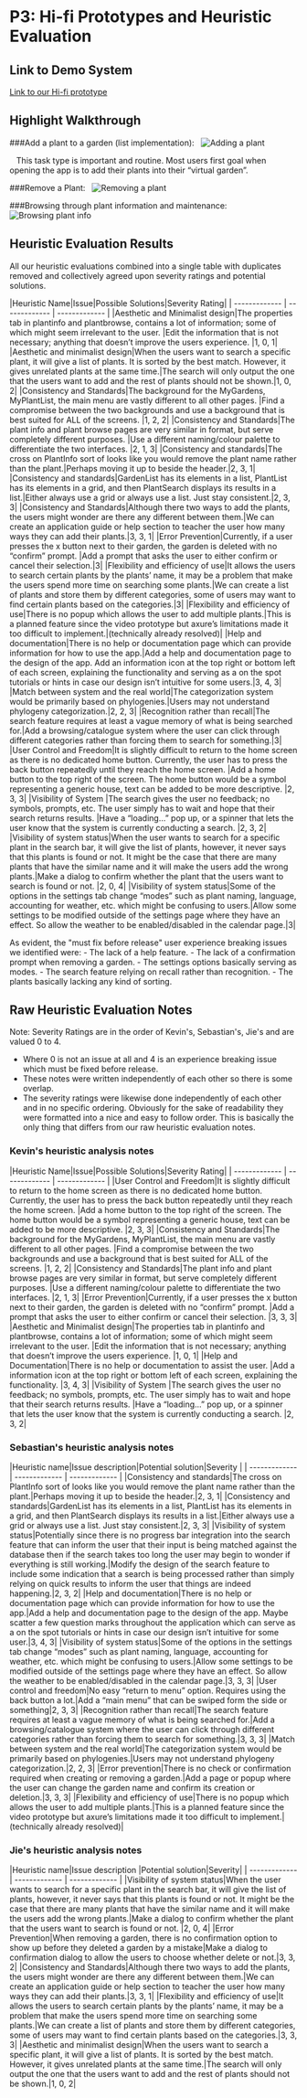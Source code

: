 # P3: Hi-fi Prototypes and Heuristic Evaluation

## Link to Demo System

[Link to our Hi-fi prototype](http://lqcvkk.axshare.com/#g=1&p=mainmenu)

## Highlight Walkthrough

###Add a plant to a garden (list implementation):
&nbsp;&nbsp;![](https://raw.githubusercontent.com/Beskamir/481-project-template/master/Resources/Images/P3/Walkthrough/image1.png "Adding a plant")

&nbsp;&nbsp;&nbsp;This task type is important and routine. Most users first goal when opening the app is to add their plants into their “virtual garden”. 

###Remove a Plant:
&nbsp;&nbsp;![](https://raw.githubusercontent.com/Beskamir/481-project-template/master/Resources/Images/P3/Walkthrough/image2.png "Removing a plant")


###Browsing through plant information and maintenance:
&nbsp;&nbsp;![](https://raw.githubusercontent.com/Beskamir/481-project-template/master/Resources/Images/P3/Walkthrough/image3.png "Browsing plant info")


## Heuristic Evaluation Results

All our heuristic evaluations combined into a single table with duplicates removed and collectively agreed upon severity ratings and potential solutions.

|Heuristic Name|Issue|Possible Solutions|Severity Rating|
| ------------- | ------------- | ------------- |
|Aesthetic and Minimalist design|The properties tab in plantinfo and plantbrowse, contains a lot of information; some of which might seem irrelevant to the user. |Edit the information that is not necessary; anything that doesn’t improve the users experience. |1, 0, 1|
|Aesthetic and minimalist design|When the users want to search a specific plant, it will give a list of plants. It is sorted by the best match. However, it gives unrelated plants at the same time.|The search will only output the one that the users want to add and the rest of plants should not be shown.|1, 0, 2|
|Consistency and Standards|The background for the MyGardens, MyPlantList, the main menu are vastly different to all other pages. |Find a compromise between the two backgrounds and use a background that is best suited for ALL of the screens. |1, 2, 2|
|Consistency and Standards|The plant info and plant browse pages are very similar in format, but serve completely different purposes. |Use a different naming/colour palette to differentiate the two interfaces. |2, 1, 3|
|Consistency and standards|The cross on PlantInfo sort of looks like you would remove the plant name rather than the plant.|Perhaps moving it up to beside the header.|2, 3, 1|
|Consistency and standards|GardenList has its elements in a list, PlantList has its elements in a grid, and then PlantSearch displays its results in a list.|Either always use a grid or always use a list. Just stay consistent.|2, 3, 3|
|Consistency and Standards|Although there two ways to add the plants, the users might wonder are there any different between them.|We can create an application guide or help section to teacher the user how many ways they can add their plants.|3, 3, 1|
|Error Prevention|Currently, if a user presses the x button next to their garden, the garden is deleted with no “confirm” prompt. |Add a prompt that asks the user to either confirm or cancel their selection.|3|
|Flexibility and efficiency of use|It allows the users to search certain plants by the plants’ name, it may be a problem that make the users spend more time on searching some plants.|We can create a list of plants and store them by different categories, some of users may want to find certain plants based on the categories.|3|
|Flexibility and efficiency of use|There is no popup which allows the user to add multiple plants.|This is a planned feature since the video prototype but axure’s limitations made it too difficult to implement.|(technically already resolved)|
|Help and documentation|There is no help or documentation page which can provide information for how to use the app.|Add a help and documentation page to the design of the app. Add an information icon at the top right or bottom left of each screen, explaining the functionality and serving as a on the spot tutorials or hints in case our design isn’t intuitive for some users.|3, 4, 3|
|Match between system and the real world|The categorization system would be primarily based on phylogenies.|Users may not understand phylogeny categorization.|2, 2, 3|
|Recognition rather than recall|The search feature requires at least a vague memory of what is being searched for.|Add a browsing/catalogue system where the user can click through different categories rather than forcing them to search for something.|3|
|User Control and Freedom|It is slightly difficult to return to the home screen as there is no dedicated home button. Currently, the user has to press the back button repeatedly until they reach the home screen. |Add a home button to the top right of the screen. The home button would be a symbol representing a generic house, text can be added to be more descriptive. |2, 3, 3|
|Visibility of System |The search gives the user no feedback; no symbols, prompts, etc. The user simply has to wait and hope that their search returns results. |Have a “loading…” pop up, or a spinner that lets the user know that the system is currently conducting a search. |2, 3, 2|
|Visibility of system status|When the user wants to search for a specific plant in the search bar, it will give the list of plants, however, it never says that this plants is found or not. It might be the case that there are many plants that have the similar name and it will make the users add the wrong plants.|Make a dialog to confirm whether the plant that the users want to search is found or not. |2, 0, 4|
|Visibility of system status|Some of the options in the settings tab change “modes” such as plant naming, language, accounting for weather, etc. which might be confusing to users.|Allow some settings to be modified outside of the settings page where they have an effect. So allow the weather to be enabled/disabled in the calendar page.|3|

As evident, the "must fix before release" user experience breaking issues we identified were: 
    - The lack of a help feature.
    - The lack of a confirmation prompt when removing a garden.
    - The settings options basically serving as modes.
    - The search feature relying on recall rather than recognition.
    - The plants basically lacking any kind of sorting.


## Raw Heuristic Evaluation Notes

Note: Severity Ratings are in the order of Kevin's, Sebastian's, Jie's and are valued 0 to 4. 
   - Where 0 is not an issue at all and 4 is an experience breaking issue which must be fixed before release.
   - These notes were written independently of each other so there is some overlap.
   - The severity ratings were likewise done independently of each other and in no specific ordering. Obviously for the sake of readability they were formatted into a nice and easy to follow order. This is basically the only thing that differs from our raw heuristic evaluation notes.

### Kevin's heuristic analysis notes

|Heuristic Name|Issue|Possible Solutions|Severity Rating|
| ------------- | ------------- | ------------- |
|User Control and Freedom|It is slightly difficult to return to the home screen as there is no dedicated home button. Currently, the user has to press the back button repeatedly until they reach the home screen. |Add a home button to the top right of the screen. The home button would be a symbol representing a generic house, text can be added to be more descriptive. |2, 3, 3|
|Consistency and Standards|The background for the MyGardens, MyPlantList, the main menu are vastly different to all other pages. |Find a compromise between the two backgrounds and use a background that is best suited for ALL of the screens. |1, 2, 2|
|Consistency and Standards|The plant info and plant browse pages are very similar in format, but serve completely different purposes. |Use a different naming/colour palette to differentiate the two interfaces. |2, 1, 3|
|Error Prevention|Currently, if a user presses the x button next to their garden, the garden is deleted with no “confirm” prompt. |Add a prompt that asks the user to either confirm or cancel their selection. |3, 3, 3|
|Aesthetic and Minimalist design|The properties tab in plantinfo and plantbrowse, contains a lot of information; some of which might seem irrelevant to the user. |Edit the information that is not necessary; anything that doesn’t improve the users experience. |1, 0, 1|
|Help and Documentation|There is no help or documentation to assist the user. |Add a information icon at the top right or bottom left of each screen, explaining the functionality. |3, 4, 3|
|Visibility of System |The search gives the user no feedback; no symbols, prompts, etc. The user simply has to wait and hope that their search returns results. |Have a “loading…” pop up, or a spinner that lets the user know that the system is currently conducting a search. |2, 3, 2|


### Sebastian's heuristic analysis notes

|Heuristic name|Issue description|Potential solution|Severity |
| ------------- | ------------- | ------------- |
|Consistency and standards|The cross on PlantInfo sort of looks like you would remove the plant name rather than the plant.|Perhaps moving it up to beside the header.|2, 3, 1|
|Consistency and standards|GardenList has its elements in a list, PlantList has its elements in a grid, and then PlantSearch displays its results in a list.|Either always use a grid or always use a list. Just stay consistent.|2, 3, 3|
|Visibility of system status|Potentially since there is no progress bar integration into the search feature that can inform the user that their input is being matched against the database then if the search takes too long the user may begin to wonder if everything is still working.|Modify the design of the search feature to include some indication that a search is being processed rather than simply relying on quick results to inform the user that things are indeed happening.|2, 3, 2|
|Help and documentation|There is no help or documentation page which can provide information for how to use the app.|Add a help and documentation page to the design of the app. Maybe scatter a few question marks throughout the application which can serve as a on the spot tutorials or hints in case our design isn’t intuitive for some user.|3, 4, 3|
|Visibility of system status|Some of the options in the settings tab change “modes” such as plant naming, language, accounting for weather, etc. which might be confusing to users.|Allow some settings to be modified outside of the settings page where they have an effect. So allow the weather to be enabled/disabled in the calendar page.|3, 3, 3|
|User control and freedom|No easy “return to menu” option. Requires using the back button a lot.|Add a “main menu” that can be swiped form the side or something|2, 3, 3|
|Recognition rather than recall|The search feature requires at least a vague memory of what is being searched for.|Add a browsing/catalogue system where the user can click through different categories rather than forcing them to search for something.|3, 3, 3|
|Match between system and the real world|The categorization system would be primarily based on phylogenies.|Users may not understand phylogeny categorization.|2, 2, 3|
|Error prevention|There is no check or confirmation required when creating or removing a garden.|Add a page or popup where the user can change the garden name and confirm its creation or deletion.|3, 3, 3|
|Flexibility and efficiency of use|There is no popup which allows the user to add multiple plants.|This is a planned feature since the video prototype but axure’s limitations made it too difficult to implement.|(technically already resolved)|


### Jie's heuristic analysis notes

|Heuristic name|Issue description |Potential solution|Severity|
| ------------- | ------------- | ------------- |
|Visibility of system status|When the user wants to search for a specific plant in the search bar, it will give the list of plants, however, it never says that this plants is found or not. It might be the case that there are many plants that have the similar name and it will make the users add the wrong plants.|Make a dialog to confirm whether the plant that the users want to search is found or not. |2, 0, 4|
|Error Prevention|When removing a garden, there is no confirmation option to show up before they deleted a garden by a mistake|Make a dialog to confirmation dialog to allow the users to choose whether delete or not.|3, 3, 2|
|Consistency and Standards|Although there two ways to add the plants, the users might wonder are there any different between them.|We can create an application guide or help section to teacher the user how many ways they can add their plants.|3, 3, 1|
|Flexibility and efficiency of use|It allows the users to search certain plants by the plants’ name, it may be a problem that make the users spend more time on searching some plants.|We can create a list of plants and store them by different categories, some of users may want to find certain plants based on the categories.|3, 3, 3|
|Aesthetic and minimalist design|When the users want to search a specific plant, it will give a list of plants. It is sorted by the best match. However, it gives unrelated plants at the same time.|The search will only output the one that the users want to add and the rest of plants should not be shown.|1, 0, 2|
